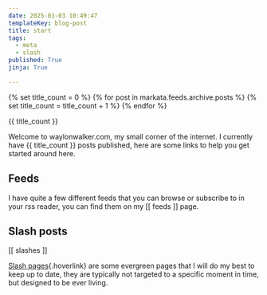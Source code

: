 ```yaml
---
date: 2025-01-03 10:49:47
templateKey: blog-post
title: start
tags:
  - meta
  - slash
published: True
jinja: True

---
```


<!-- markata feeds need counts -->
{% set title_count = 0 %}
{% for post in markata.feeds.archive.posts %}
      {% set title_count = title_count + 1 %}
{% endfor %}

{{ title_count }}

Welcome to waylonwalker.com, my small corner of the internet.  I currently have
{{ title_count }} posts published, here are some links to
help you get started around here.

## Feeds

I have quite a few different feeds that you can browse or subscribe to in your rss reader, you can find them on my [[ feeds ]] page.

## Slash posts

[[ slashes ]]

[Slash pages](https://slashpages.net/){.hoverlink} are some evergreen pages that I will do my best to keep up to date,
they are typically not targeted to a specific moment in time, but designed to
be ever living.

